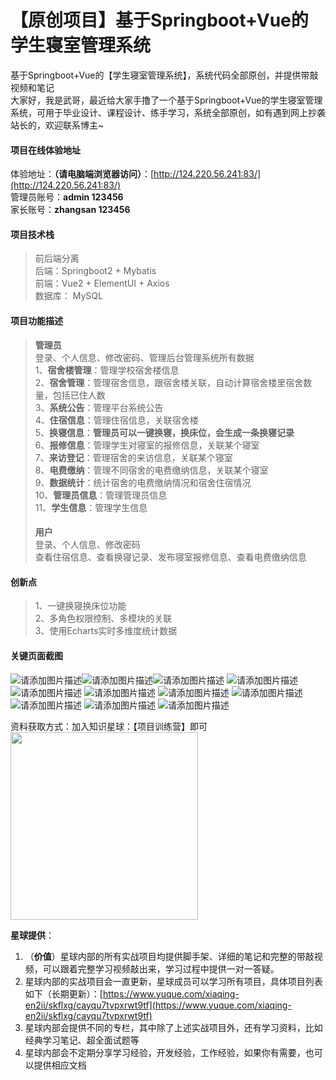 # 【原创项目】基于Springboot+Vue的学生寝室管理系统  
基于Springboot+Vue的【学生寝室管理系统】，系统代码全部原创，并提供带敲视频和笔记  
大家好，我是武哥，最近给大家手撸了一个基于Springboot+Vue的学生寝室管理系统，可用于毕业设计、课程设计、练手学习，系统全部原创，如有遇到网上抄袭站长的，欢迎联系博主~  

#### 项目在线体验地址  
体验地址：**（请电脑端浏览器访问）**：[http://124.220.56.241:83/](http://124.220.56.241:83/)  
管理员账号：**admin 123456**    
家长账号：**zhangsan 123456**    

#### 项目技术栈  
> 前后端分离  
> 后端：Springboot2 + Mybatis  
> 前端：Vue2 + ElementUI + Axios  
> 数据库： MySQL  

#### 项目功能描述  

>**管理员**  
>登录、个人信息、修改密码、管理后台管理系统所有数据  
>1、**宿舍楼管理**：管理学校宿舍楼信息  
>2、**宿舍管理**：管理宿舍信息，跟宿舍楼关联，自动计算宿舍楼里宿舍数量，包括已住人数  
>3、**系统公告**：管理平台系统公告  
>4、**住宿信息**：管理住宿信息，关联宿舍楼  
>5、**换寝信息**：**管理员可以一键换寝，换床位，会生成一条换寝记录**  
>6、**报修信息**：管理学生对寝室的报修信息，关联某个寝室  
>7、**来访登记**：管理宿舍的来访信息，关联某个寝室  
>8、**电费缴纳**：管理不同宿舍的电费缴纳信息，关联某个寝室  
>9、**数据统计**：统计宿舍的电费缴纳情况和宿舍住宿情况  
>10、**管理员信息**：管理管理员信息  
>11、**学生信息**：管理学生信息  
>####   
>**用户**  
>登录、个人信息、修改密码  
>查看住宿信息、查看换寝记录、发布寝室报修信息、查看电费缴纳信息  
#### 创新点  
> 1、一键换寝换床位功能  
> 2、多角色权限控制、多模块的关联  
> 3、使用Echarts实时多维度统计数据  
#### 关键页面截图  
![请添加图片描述](https://img-blog.csdnimg.cn/direct/2e9f0bfa4aac420d9639b927adfceb76.png)![请添加图片描述](https://img-blog.csdnimg.cn/direct/9ab0553a891a486d9493ab564f8842d0.png)![请添加图片描述](https://img-blog.csdnimg.cn/direct/80ff5278d6984f08b36d05b74a29baac.png)
![请添加图片描述](https://img-blog.csdnimg.cn/direct/4096f46f5dbb4b149ca641a2311e77e7.png)
![请添加图片描述](https://img-blog.csdnimg.cn/direct/4e9a1803a4054c0aad0ff5659b5ada71.png)
![请添加图片描述](https://img-blog.csdnimg.cn/direct/e15f71642393497fa6915a8f05d88ab6.png)
![请添加图片描述](https://img-blog.csdnimg.cn/direct/585eef88b2b6497685d13e4169efd7e2.png)
![请添加图片描述](https://img-blog.csdnimg.cn/direct/48afc06339b3407b95d918ce7c93b1d4.png)
![请添加图片描述](https://img-blog.csdnimg.cn/direct/bc4f57f41dfa4971b20004920e87e5a7.png)
![请添加图片描述](https://img-blog.csdnimg.cn/direct/19e75467276543c4aad24de389e9bcc5.png)
![请添加图片描述](https://img-blog.csdnimg.cn/direct/9c7cc68b401848d7a94fc3d8d91a0fa8.png)

资料获取方式：加入知识星球：【项目训练营】即可  
<img src="https://img-blog.csdnimg.cn/direct/44f688415c0c47cc81ad08a1f275e6a4.png" width="300px" />

**星球提供**：  

1. （**价值**）星球内部的所有实战项目均提供脚手架、详细的笔记和完整的带敲视频，可以跟着完整学习视频敲出来，学习过程中提供一对一答疑。  
2. 星球内部的实战项目会一直更新，星球成员可以学习所有项目，具体项目列表如下（长期更新）：[https://www.yuque.com/xiaqing-en2ii/skflxg/cayqu7tvpxrwt9tf](https://www.yuque.com/xiaqing-en2ii/skflxg/cayqu7tvpxrwt9tf)  
3. 星球内部会提供不同的专栏，其中除了上述实战项目外，还有学习资料，比如经典学习笔记、超全面试题等  
4. 星球内部会不定期分享学习经验，开发经验，工作经验，如果你有需要，也可以提供相应文档    
